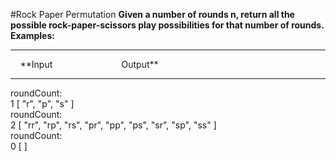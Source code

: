 #Rock Paper Permutation
**Given a number of rounds n, return all the possible rock-paper-scissors play possibilities for that number of rounds.**
<br />
**Examples:**
<hr />
&nbsp;&nbsp;&nbsp;&nbsp;**Input&nbsp;&nbsp;&nbsp;&nbsp;&nbsp;&nbsp;&nbsp;&nbsp;&nbsp;&nbsp;&nbsp;&nbsp;&nbsp;&nbsp;&nbsp;&nbsp;&nbsp;&nbsp;&nbsp;&nbsp;&nbsp;&nbsp;&nbsp;&nbsp;&nbsp;&nbsp;&nbsp;&nbsp;Output**
<hr />
roundCount:
<br />
1	[ "r", "p", "s" ]
<br />
roundCount:
<br />
2	[ "rr", "rp", "rs", "pr", "pp", "ps", "sr", "sp", "ss" ]
<br />
roundCount:
<br />
0	[ ]

